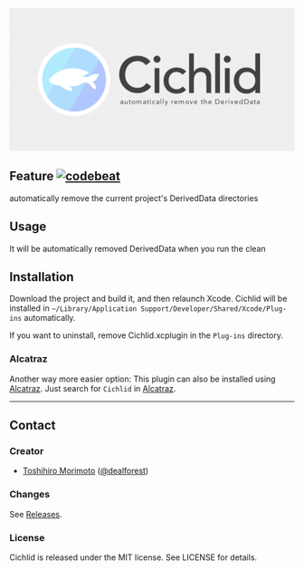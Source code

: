 ![Cichlid](https://raw.githubusercontent.com/dealforest/Cichlid/master/images/banner.png)

## Feature [![codebeat](https://codebeat.co/badges/67de52ee-7034-4d20-8faa-19b9ec7f3d2d)](https://codebeat.co/projects/github-com-dealforest-cichlid)

automatically remove the current project's DerivedData directories

## Usage

It will be automatically removed DerivedData when you run the clean

## Installation

Download the project and build it, and then relaunch Xcode.
Cichlid will be installed in `~/Library/Application Support/Developer/Shared/Xcode/Plug-ins` automatically.

If you want to uninstall, remove Cichlid.xcplugin in the `Plug-ins` directory.

### Alcatraz

Another way more easier option: This plugin can also be installed using [Alcatraz](https://github.com/alcatraz/alcatraz-packages).
Just search for `Cichlid` in [Alcatraz](https://github.com/alcatraz/alcatraz-packages).

---

## Contact

### Creator

- [Toshihiro Morimoto](http://github.com/dealforest) ([@dealforest](https://twitter.com/dealforest))

### Changes

See [Releases](https://github.com/dealforest/Cichlid/releases).

### License

Cichlid is released under the MIT license. See LICENSE for details.
